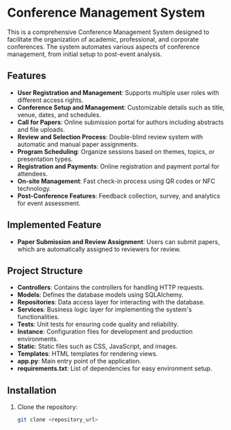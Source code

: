# Conference Management System

This is a comprehensive Conference Management System designed to facilitate the organization of academic, professional, and corporate conferences. The system automates various aspects of conference management, from initial setup to post-event analysis.

## Features

- **User Registration and Management**: Supports multiple user roles with different access rights.
- **Conference Setup and Management**: Customizable details such as title, venue, dates, and schedules.
- **Call for Papers**: Online submission portal for authors including abstracts and file uploads.
- **Review and Selection Process**: Double-blind review system with automatic and manual paper assignments.
- **Program Scheduling**: Organize sessions based on themes, topics, or presentation types.
- **Registration and Payments**: Online registration and payment portal for attendees.
- **On-site Management**: Fast check-in process using QR codes or NFC technology.
- **Post-Conference Features**: Feedback collection, survey, and analytics for event assessment.

## Implemented Feature

- **Paper Submission and Review Assignment**: Users can submit papers, which are automatically assigned to reviewers for review.

## Project Structure

- **Controllers**: Contains the controllers for handling HTTP requests.
- **Models**: Defines the database models using SQLAlchemy.
- **Repositories**: Data access layer for interacting with the database.
- **Services**: Business logic layer for implementing the system's functionalities.
- **Tests**: Unit tests for ensuring code quality and reliability.
- **Instance**: Configuration files for development and production environments.
- **Static**: Static files such as CSS, JavaScript, and images.
- **Templates**: HTML templates for rendering views.
- **app.py**: Main entry point of the application.
- **requirements.txt**: List of dependencies for easy environment setup.

## Installation

1. Clone the repository:

   ```bash
   git clone <repository_url>
